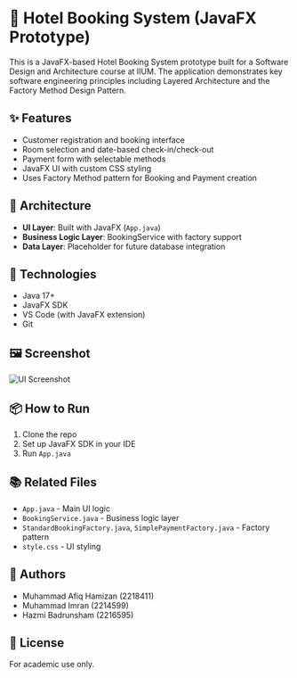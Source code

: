 # 🏨 Hotel Booking System (JavaFX Prototype)

This is a JavaFX-based Hotel Booking System prototype built for a Software Design and Architecture course at IIUM. The application demonstrates key software engineering principles including Layered Architecture and the Factory Method Design Pattern.

## ✨ Features
- Customer registration and booking interface
- Room selection and date-based check-in/check-out
- Payment form with selectable methods
- JavaFX UI with custom CSS styling
- Uses Factory Method pattern for Booking and Payment creation

## 🧱 Architecture
- **UI Layer**: Built with JavaFX (`App.java`)
- **Business Logic Layer**: BookingService with factory support
- **Data Layer**: Placeholder for future database integration

## 📁 Technologies
- Java 17+
- JavaFX SDK
- VS Code (with JavaFX extension)
- Git

## 🖼️ Screenshot
![UI Screenshot](screenshots/ui-sample.png)

## 📦 How to Run
1. Clone the repo
2. Set up JavaFX SDK in your IDE
3. Run `App.java`

## 📚 Related Files
- `App.java` - Main UI logic
- `BookingService.java` - Business logic layer
- `StandardBookingFactory.java`, `SimplePaymentFactory.java` - Factory pattern
- `style.css` - UI styling

## 📎 Authors
- Muhammad Afiq Hamizan (2218411)  
- Muhammad Imran (2214599)  
- Hazmi Badrunsham (2216595)

## 📜 License
For academic use only.


